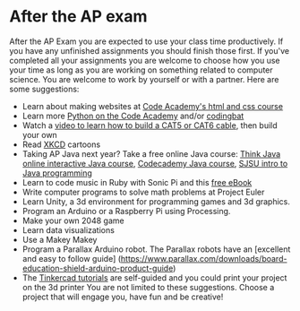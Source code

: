 After the AP exam
=================

After the AP Exam you are expected to use your class time productively. If you have any unfinished assignments you should finish those first. If you've completed all your assignments you are welcome to choose how you use your time as long as you are working on something related to computer science. You are welcome to work by yourself or with a partner. Here are some suggestions:
+ Learn about making websites at [Code Academy's html and css course](https://www.codecademy.com/learn/web)
+ Learn more [Python on the Code Academy](https://www.codecademy.com/learn/python) and/or [codingbat](http://codingbat.com/python)
+ Watch a [video to learn how to build a CAT5 or CAT6 cable](https://www.youtube.com/watch?v=lullzS740wI), then build your own
+ Read [XKCD](https://xkcd.com/) cartoons
+ Taking AP Java next year? Take a free online Java course: [Think Java online interactive Java course](https://books.trinket.io/thinkjava/), [Codecademy Java course](https://www.codecademy.com/learn/learn-java), [SJSU intro to Java programming](https://www.udacity.com/course/intro-to-java-programming--cs046)
+ Learn to code music in Ruby with Sonic Pi and this [free eBook](https://www.raspberrypi.org/magpi/issues/essentials-sonic-pi-v1/)
+ Write computer programs to solve math problems at Project Euler
+ Learn Unity, a 3d environment for programming games and 3d graphics.
+ Program an Arduino or a Raspberry Pi using Processing.
+ Make your own 2048 game
+ Learn data visualizations
+ Use a Makey Makey
+ Program a Parallax Arduino robot. The Parallax robots have an [excellent and easy to follow guide]  (https://www.parallax.com/downloads/board-education-shield-arduino-product-guide)
+ The [Tinkercad tutorials](https://www.tinkercad.com/quests/) are self-guided and you could print your project on the 3d printer
You are not limited to these suggestions. Choose a project that will engage you, have fun and be creative!
